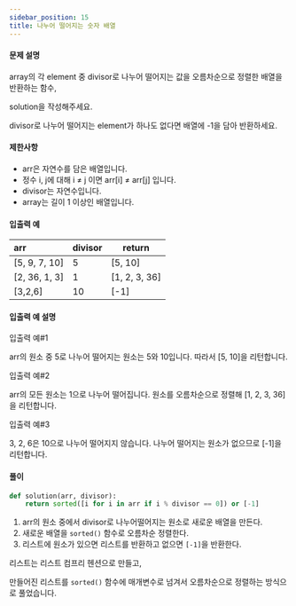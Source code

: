 ```yaml
---
sidebar_position: 15
title: 나누어 떨어지는 숫자 배열
---
```


#### 문제 설명

array의 각 element 중 divisor로 나누어 떨어지는 값을 오름차순으로 정렬한 배열을 반환하는 함수,

solution을 작성해주세요.

divisor로 나누어 떨어지는 element가 하나도 없다면 배열에 -1을 담아 반환하세요.

#### 제한사항

- arr은 자연수를 담은 배열입니다.
- 정수 i, j에 대해 i ≠ j 이면 arr[i] ≠ arr[j] 입니다.
- divisor는 자연수입니다.
- array는 길이 1 이상인 배열입니다.

#### 입출력 예

| arr           | divisor | return        |
| :------------ | :------ | ------------- |
| [5, 9, 7, 10] | 5       | [5, 10]       |
| [2, 36, 1, 3] | 1       | [1, 2, 3, 36] |
| [3,2,6]       | 10      | [-1]          |

#### 입출력 예 설명

입출력 예#1

arr의 원소 중 5로 나누어 떨어지는 원소는 5와 10입니다. 따라서 [5, 10]을 리턴합니다.

입출력 예#2

arr의 모든 원소는 1으로 나누어 떨어집니다. 원소를 오름차순으로 정렬해 [1, 2, 3, 36]을 리턴합니다.

입출력 예#3

3, 2, 6은 10으로 나누어 떨어지지 않습니다. 나누어 떨어지는 원소가 없으므로 [-1]을 리턴합니다.

#### 풀이

```python title='첫 번째 풀이' showLineNumbers
def solution(arr, divisor):
    return sorted([i for i in arr if i % divisor == 0]) or [-1]
```

1. arr의 원소 중에서 divisor로 나누어떨어지는 원소로 새로운 배열을 만든다.
2. 새로운 배열을 `sorted()` 함수로 오름차순 정렬한다.
3. 리스트에 원소가 있으면 리스트를 반환하고 없으면 `[-1]`을 반환한다.

리스트는 리스트 컴프리 헨션으로 만들고,

만들어진 리스트를 `sorted()` 함수에 매개변수로 넘겨서 오름차순으로 정렬하는 방식으로 풀었습니다.
